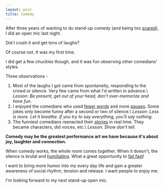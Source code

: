 ```yaml
---
layout: post
title: Comedy
---
```

After three years of wanting to do stand-up comedy (and being too [scared]({{site.url}}/fear-of-disapproval)), I did an open mic last night.  

Did I crush it and get tons of laughs?

Of course not.  It was my first time.

I did get a few chuckles though, and it was fun observing other comedians' styles.

Three observations -

  1. Most of the laughs I got came from spontaneity, responding to the crowd or silence.  Very few came from what I'd written in advance.\\
  *Lesson: Be present, get out of your head, don't over-memorize and have fun.*
  2. I enjoyed the comedians who used [fewer words]({{site.url}}/say-less) and more [pauses]({{site.url}}/pause).  Some jokes only become funny after a second or two of silence.\\
  *Lesson: Less is more.  Let it breathe. If you try to say everything, you'll say nothing.*
  3. The funniest comedians reenacted their [stories]({{site.url}}/stories) in real time.  They became characters, did voices, etc.\\
  *Lesson: Show don't tell.*

**Comedy may be the greatest performance art we have because it's about joy, laughter and connection.**

When comedy works, the whole room comes together.  When it doesn't, the silence is brutal and [humiliating]({{site.url}}/humiliation).  What a great opportunity to [fail fast]({{site.url}}/failure)!

I want to bring more humor into my every day life and gain a greater awareness of social rhythm, tension and release.  I want people to enjoy me.

I'm looking forward to my next stand-up open mic.
